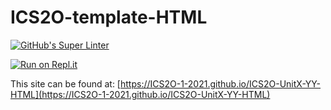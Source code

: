 # ICS2O-template-HTML

[![GitHub's Super Linter](https://github.com/ICS2O-1-2021/ICS2O-UnitX-YY-HTML/workflows/GitHub's%20Super%20Linter/badge.svg)](https://github.com/ICS2O-1-2021/ICS2O-UnitX-YY-HTML/actions)

[![Run on Repl.it](https://repl.it/badge/github/ICS2O-1-2021/ICS2O-UnitX-YY-HTML)](https://repl.it/github/ICS2O-1-2021/ICS2O-UnitX-YY-HTML)

This site can be found at: [https://ICS2O-1-2021.github.io/ICS2O-UnitX-YY-HTML](https://ICS2O-1-2021.github.io/ICS2O-UnitX-YY-HTML)
